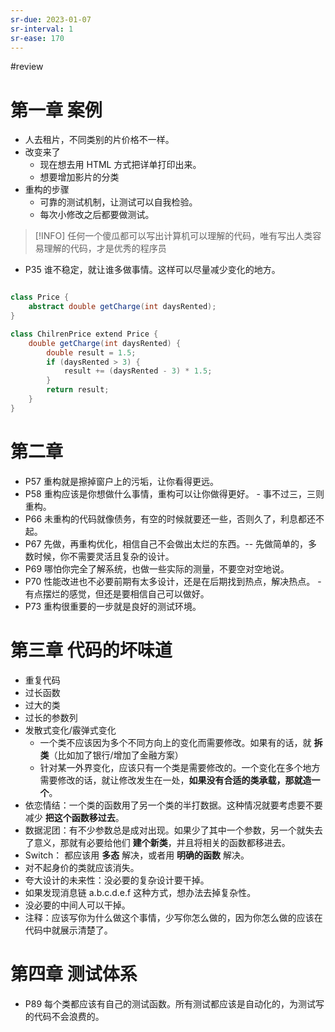 ```yaml
---
sr-due: 2023-01-07
sr-interval: 1
sr-ease: 170
---
```


#review 

# 第一章 案例
- 人去租片，不同类别的片价格不一样。
- 改变来了
	- 现在想去用 HTML 方式把详单打印出来。
	- 想要增加影片的分类
- 重构的步骤
	- 可靠的测试机制，让测试可以自我检验。
	- 每次小修改之后都要做测试。
>[!INFO] 
>任何一个傻瓜都可以写出计算机可以理解的代码，唯有写出人类容易理解的代码，才是优秀的程序员

- P35 谁不稳定，就让谁多做事情。这样可以尽量减少变化的地方。
```java

class Price {
	abstract double getCharge(int daysRented);
}

class ChilrenPrice extend Price {
	double getCharge(int daysRented) {
		double result = 1.5;
		if (daysRented > 3) {
			result += (daysRented - 3) * 1.5;
		}
		return result;
	}
}

```

# 第二章
- P57 重构就是擦掉窗户上的污垢，让你看得更远。
- P58 重构应该是你想做什么事情，重构可以让你做得更好。  - 事不过三，三则重构。
- P66 未重构的代码就像债务，有空的时候就要还一些，否则久了，利息都还不起。
- P67 先做，再重构优化，相信自己不会做出太烂的东西。-- 先做简单的，多数时候，你不需要灵活且复杂的设计。
- P69 哪怕你完全了解系统，也做一些实际的测量，不要空对空地说。
- P70 性能改进也不必要前期有太多设计，还是在后期找到热点，解决热点。 - 有点摆烂的感觉，但还是要相信自己可以做好。
- P73 重构很重要的一步就是良好的测试环境。

# 第三章 代码的坏味道
- 重复代码
- 过长函数
- 过大的类
- 过长的参数列
- 发散式变化/霰弹式变化
	- 一个类不应该因为多个不同方向上的变化而需要修改。如果有的话，就 **拆类**（比如加了银行/增加了金融方案）
	- 针对某一外界变化，应该只有一个类是需要修改的。一个变化在多个地方需要修改的话，就让修改发生在一处，**如果没有合适的类承载，那就造一个**。
- 依恋情结：一个类的函数用了另一个类的半打数据。这种情况就要考虑要不要减少 **把这个函数移过去**。
- 数据泥团：有不少参数总是成对出现。如果少了其中一个参数，另一个就失去了意义，那就有必要给他们 **建个新类**，并且将相关的函数都移进去。
- Switch： 都应该用 **多态** 解决，或者用 **明确的函数** 解决。
- 对不起身价的类就应该消失。
- 夸大设计的未来性：没必要的复杂设计要干掉。
- 如果发现消息链 a.b.c.d.e.f 这种方式，想办法去掉复杂性。
- 没必要的中间人可以干掉。
- 注释：应该写你为什么做这个事情，少写你怎么做的，因为你怎么做的应该在代码中就展示清楚了。

# 第四章 测试体系
- P89 每个类都应该有自己的测试函数。所有测试都应该是自动化的，为测试写的代码不会浪费的。